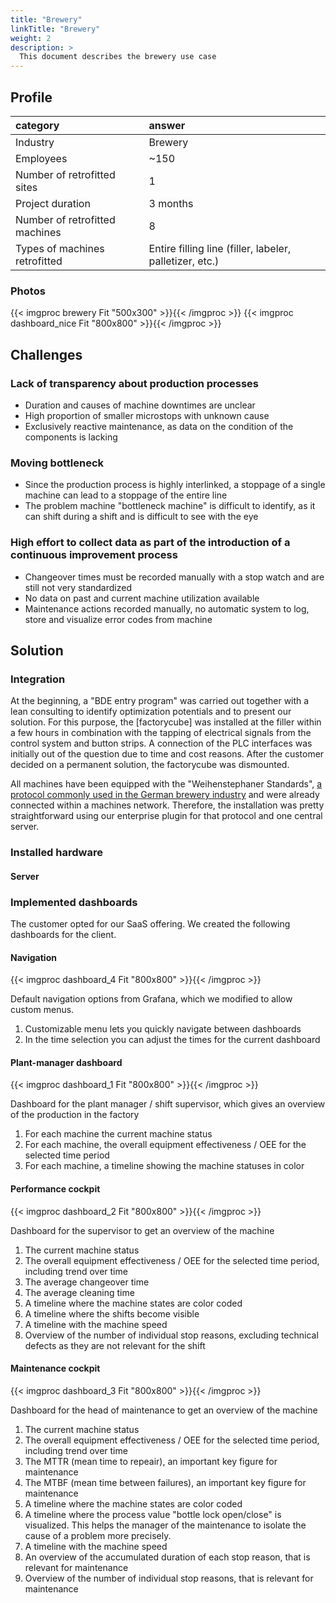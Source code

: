 ```yaml
---
title: "Brewery"
linkTitle: "Brewery"
weight: 2
description: >
  This document describes the brewery use case
---
```


## Profile

| category | answer |
| :---------- | :------------- |
| Industry | Brewery |
| Employees | ~150 |
| Number of retrofitted sites | 1 |
| Project duration | 3 months |
| Number of retrofitted machines | 8 |
| Types of machines retrofitted | Entire filling line (filler, labeler, palletizer, etc.) |

### Photos

{{< imgproc brewery Fit "500x300" >}}{{< /imgproc >}}
{{< imgproc dashboard_nice Fit "800x800" >}}{{< /imgproc >}}

## Challenges

### Lack of transparency about production processes

- Duration and causes of machine downtimes are unclear
- High proportion of smaller microstops with unknown cause
- Exclusively reactive maintenance, as data on the condition of the components is lacking

### Moving bottleneck

- Since the production process is highly interlinked, a stoppage of a single machine can lead to a stoppage of the entire line
- The problem machine "bottleneck machine" is difficult to identify, as it can shift during a shift and is difficult to see with the eye

### High effort to collect data as part of the introduction of a continuous improvement process

- Changeover times must be recorded manually with a stop watch and are still not very standardized
- No data on past and current machine utilization available
- Maintenance actions recorded manually, no automatic system to log, store and visualize error codes from machine

## Solution

### Integration

At the beginning, a "BDE entry program" was carried out together with a lean consulting to identify optimization potentials and to present our solution. For this purpose, the [factorycube] was installed at the filler within a few hours in combination with the tapping of electrical signals from the control system and button strips. A connection of the PLC interfaces was initially out of the question due to time and cost reasons. After the customer decided on a permanent solution, the factorycube was dismounted.

All machines have been equipped with the "Weihenstephaner Standards", [a protocol commonly used in the German brewery industry](https://www.weihenstephaner-standards.de/en/home/) and were already connected within a machines network. Therefore, the installation was pretty straightforward using our enterprise plugin for that protocol and one central server.

### Installed hardware

#### Server

### Implemented dashboards

The customer opted for our SaaS offering. We created the following dashboards for the client.

#### Navigation

{{< imgproc dashboard_4 Fit "800x800" >}}{{< /imgproc >}}

Default navigation options from Grafana, which we modified to allow custom menus.

1. Customizable menu lets you quickly navigate between dashboards
1. In the time selection you can adjust the times for the current dashboard

#### Plant-manager dashboard

{{< imgproc dashboard_1 Fit "800x800" >}}{{< /imgproc >}}

Dashboard for the plant manager / shift supervisor, which gives an overview of the production in the factory
1. For each machine the current machine status
1. For each machine, the overall equipment effectiveness / OEE for the selected time period
1. For each machine, a timeline showing the machine statuses in color

#### Performance cockpit

{{< imgproc dashboard_2 Fit "800x800" >}}{{< /imgproc >}}

Dashboard for the supervisor to get an overview of the machine
1. The current machine status 
1. The overall equipment effectiveness / OEE for the selected time period, including trend over time
1. The average changeover time
1. The average cleaning time
1. A timeline where the machine states are color coded
1. A timeline where the shifts become visible
1. A timeline with the machine speed
1. Overview of the number of individual stop reasons, excluding technical defects as they are not relevant for the shift

#### Maintenance cockpit

{{< imgproc dashboard_3 Fit "800x800" >}}{{< /imgproc >}}

Dashboard for the head of maintenance to get an overview of the machine
1. The current machine status 
1. The overall equipment effectiveness / OEE for the selected time period, including trend over time
1. The MTTR (mean time to repeair), an important key figure for maintenance
1. The MTBF (mean time between failures), an important key figure for maintenance
1. A timeline where the machine states are color coded
1. A timeline where the process value "bottle lock open/close" is visualized. This helps the manager of the maintenance to isolate the cause of a problem more precisely.
1. A timeline with the machine speed
1. An overview of the accumulated duration of each stop reason, that is relevant for maintenance
1. Overview of the number of individual stop reasons, that is relevant for maintenance

